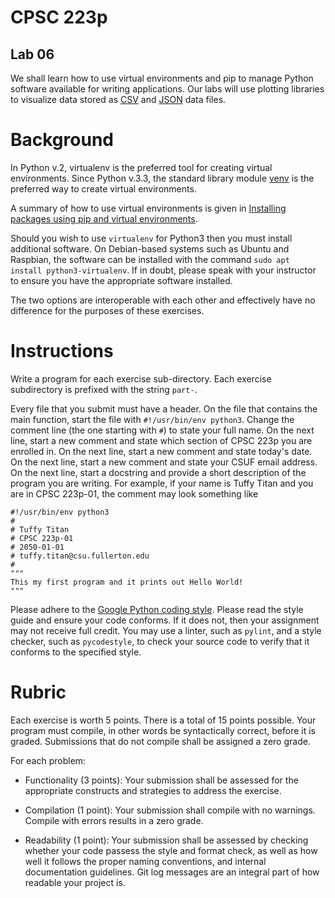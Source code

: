 # CPSC 223p
## Lab 06
We shall learn how to use virtual environments and pip to manage Python software available for writing applications. Our labs will use plotting libraries to visualize data stored as [CSV](https://docs.python.org/3/library/csv.html) and [JSON](https://docs.python.org/3/library/json.html) data files.

# Background
In Python v.2, virtualenv is the preferred tool for creating virtual environments. Since Python v.3.3, the standard library module [venv](https://docs.python.org/3/library/venv.html#module-venv) is the preferred way to create virtual environments.

A summary of how to use virtual environments is given in [Installing packages using pip and virtual environments](https://packaging.python.org/guides/installing-using-pip-and-virtual-environments).

Should you wish to use `virtualenv` for Python3 then you must install additional software. On Debian-based systems such as Ubuntu and Raspbian, the software can be installed with the command `sudo apt install python3-virtualenv`. If in doubt, please speak with your instructor to ensure you have the appropriate software installed.

The two options are interoperable with each other and effectively have no difference for the purposes of these exercises.

# Instructions
Write a program for each exercise sub-directory. Each exercise subdirectory is prefixed with the string `part-`.

Every file that you submit must have a header. On the file that contains the main function, start the file with `#!/usr/bin/env python3`. Change the comment line (the one starting with ```#```) to state your full name. On the next line, start a new comment and state which section of CPSC 223p you are enrolled in. On the next line, start a new comment and state today's date. On the next line, start a new comment and state your CSUF email address. On the next line, start a docstring and provide a short description of the program you are writing. For example, if your name is Tuffy Titan and you are in CPSC 223p-01, the comment may look something like
  ```
  #!/usr/bin/env python3
  #
  # Tuffy Titan
  # CPSC 223p-01
  # 2050-01-01
  # tuffy.titan@csu.fullerton.edu
  #
  """
  This my first program and it prints out Hello World!
  """
  ```

Please adhere to the [Google Python coding style](https://google.github.io/styleguide/pyguide.html). Please read the style guide and ensure your code conforms. If it does not, then your assignment may not receive full credit. You may use a linter, such as `pylint`, and a style checker, such as `pycodestyle`, to check your source code to verify that it conforms to the specified style.

# Rubric
Each exercise is worth 5 points. There is a total of 15 points possible. Your program must compile, in other words be syntactically correct, before it is graded. Submissions that do not compile shall be assigned a zero grade. 

For each problem:

* Functionality (3 points): Your submission shall be assessed for the appropriate constructs and strategies to address the exercise.

* Compilation (1 point): Your submission shall compile with no warnings. Compile with errors results in a zero grade.

* Readability (1 point): Your submission shall be assessed by checking whether your code passess the style and format check, as well as how well it follows the proper naming conventions, and internal documentation guidelines. Git log messages are an integral part of how readable your project is.
